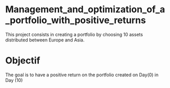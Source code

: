 # Management_and_optimization_of_a_portfolio_with_positive_returns
This project consists in creating a portfolio by choosing 10 assets distributed between Europe and Asia.
# Objectif
The goal is to have a positive return on the portfolio created on Day(0) in Day (10)
